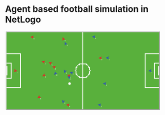 # Agent based football simulation in NetLogo

![Preview](https://github.com/lorenzovngl/agent-based-football/blob/master/snap1.png)
